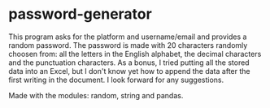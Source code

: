# password-generator
This program asks for the platform and username/email and provides a random password. 
The password is made with 20 characters randomly choosen from: all the letters in the English alphabet, the decimal characters and the punctuation characters. 
As a bonus, I tried putting all the stored data into an Excel, but I don't know yet how to append the data after the first writing in the document. I look forward for any suggestions.

Made with the modules: random, string and pandas.
